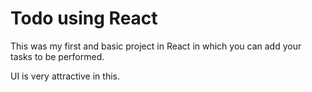  # Todo using React

This was my first and basic project in React in which you can add your tasks to be performed.   

UI is very attractive in this.


    



  
  





 




 





 



 




 














 




















































































